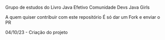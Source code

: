 Grupo de estudos do Livro Java Efetivo 
Comunidade Devs Java Girls 

A quem quiser contribuir com este repositório
É só dar um Fork e enviar o PR

04/10/23 - Criação do projeto
